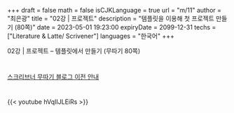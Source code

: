 +++
draft = false
math = false
isCJKLanguage = true
url = "m/11"
author = "최은광"
title = "02강 | 프로젝트"
description = "템플릿을 이용해 첫 프로젝트 만들기 (80쪽)"
date = 2023-05-01 19:23:00
expiryDate = 2099-12-31
techs = ["Literature & Latte/ Scrivener"]
languages = "한국어"
+++

02강 | 프로젝트 – 템플릿에서 만들기 (무따기 80쪽)

<!--more--> 

#

[스크리브너 무따기 블로그 이전 안내](../../docs/scrivener/newsroom/scrivener-notice-01/)

#

<script async src="https://pagead2.googlesyndication.com/pagead/js/adsbygoogle.js?client=ca-pub-2618164900782657"
     crossorigin="anonymous"></script>
<ins class="adsbygoogle"
     style="display:block"
     data-ad-format="autorelaxed"
     data-ad-client="ca-pub-2618164900782657"
     data-ad-slot="3789799679"></ins>
<script>
     (adsbygoogle = window.adsbygoogle || []).push({});
</script>

#

{{< youtube hVqIIJLEiRs >}}

#